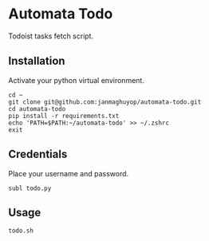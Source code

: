 # Automata Todo
Todoist tasks fetch script.

## Installation
Activate your python virtual environment.
```
cd ~
git clone git@github.com:janmaghuyop/automata-todo.git
cd automata-todo
pip install -r requirements.txt
echo 'PATH=$PATH:~/automata-todo' >> ~/.zshrc
exit
```

## Credentials
Place your username and password.
```
subl todo.py
```

## Usage
```
todo.sh
```
